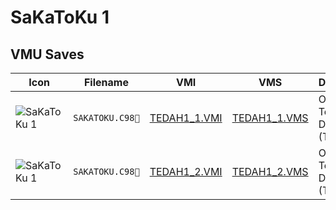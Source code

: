 # SaKaToKu 1

## VMU Saves

| Icon | Filename | VMI | VMS | Description |
|------|----------|-----|-----|-------------|
| ![SaKaToKu 1](../icons/SAKATOKU.C98.GIF) | `SAKATOKU.C98` | [TEDAH1_1.VMI](TEDAH1_1.VMI) | [TEDAH1_1.VMS](TEDAH1_1.VMS) | Offical Team Download! (Team 1) |
| ![SaKaToKu 1](../icons/SAKATOKU.C98.GIF) | `SAKATOKU.C98` | [TEDAH1_2.VMI](TEDAH1_2.VMI) | [TEDAH1_2.VMS](TEDAH1_2.VMS) | Offical Team Download! (Team 2) |
